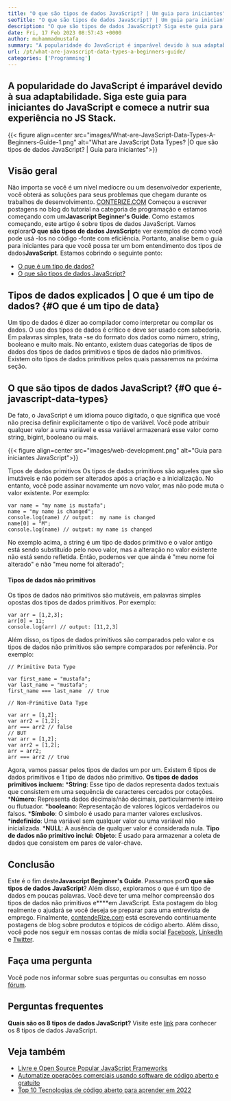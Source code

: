 ```yaml
---
title: "O que são tipos de dados JavaScript? | Um guia para iniciantes" 
seoTitle: "O que são tipos de dados JavaScript? | Um guia para iniciantes" 
description: "O que são tipos de dados JavaScript? Siga este guia para iniciantes para aprender 7 tipos de dados usados ​​no número JavaScript, String, Boolean, Null, Undefined e muito mais." 
date: Fri, 17 Feb 2023 08:57:43 +0000
author: muhammadmustafa
summary: "A popularidade do JavaScript é imparável devido à sua adaptabilidade. Siga este guia para iniciantes do JavaScript e comece a nutrir sua experiência no JS Stack." 
url: /pt/what-are-javascript-data-types-a-beginners-guide/
categories: ['Programming']
---
```


## A popularidade do JavaScript é imparável devido à sua adaptabilidade. Siga este guia para iniciantes do JavaScript e comece a nutrir sua experiência no JS Stack.

{{< figure align=center src="images/What-are-JavaScript-Data-Types-A-Beginners-Guide-1.png" alt="What are JavaScript Data Types? |O que são tipos de dados JavaScript? | Guia para iniciantes">}}


## Visão geral
Não importa se você é um nível medíocre ou um desenvolvedor experiente, você obterá as soluções para seus problemas que chegam durante os trabalhos de desenvolvimento. [CONTERIZE.COM][1] Começou a escrever postagens no blog do tutorial na categoria de programação e estamos começando com um**Javascript Beginner's Guide**. Como estamos começando, este artigo é sobre tipos de dados JavaScript. Vamos explorar**O que são tipos de dados JavaScript**e ver exemplos de como você pode usá -los no código -fonte com eficiência. Portanto, analise bem o guia para iniciantes para que você possa ter um bom entendimento dos tipos de dados**JavaScript**.
Estamos cobrindo o seguinte ponto:
  * [O que é um tipo de dados?][2]
  * [O que são tipos de dados JavaScript?][3]

## Tipos de dados explicados | O que é um tipo de dados?   {#O que é um tipo de data}
Um tipo de dados é dizer ao compilador como interpretar ou compilar os dados. O uso dos tipos de dados é crítico e deve ser usado com sabedoria. Em palavras simples, trata -se do formato dos dados como número, string, booleano e muito mais. No entanto, existem duas categorias de tipos de dados dos tipos de dados primitivos e tipos de dados não primitivos. Existem oito tipos de dados primitivos pelos quais passaremos na próxima seção.

## O que são tipos de dados JavaScript?   {#O que é-javascript-data-types}
De fato, o JavaScript é um idioma pouco digitado, o que significa que você não precisa definir explicitamente o tipo de variável. Você pode atribuir qualquer valor a uma variável e essa variável armazenará esse valor como string, bigint, booleano ou mais.

{{< figure align=center src="images/web-development.png" alt="Guia para iniciantes JavaScript">}}


Tipos de dados primitivos
Os tipos de dados primitivos são aqueles que são imutáveis ​​e não podem ser alterados após a criação e a inicialização. No entanto, você pode assinar novamente um novo valor, mas não pode muta o valor existente.
Por exemplo:
```
var name = "my name is mustafa";
name = "my name is changed";
console.log(name) // output:  my name is changed
name[0] = "M";
console.log(name) // output: my name is changed
```
No exemplo acima, a string é um tipo de dados primitivo e o valor antigo está sendo substituído pelo novo valor, mas a alteração no valor existente não está sendo refletida. Então, podemos ver que ainda é "meu nome foi alterado" e não "meu nome foi alterado";

#### Tipos de dados não primitivos
Os tipos de dados não primitivos são mutáveis, em palavras simples opostas dos tipos de dados primitivos.
Por exemplo:
```
var arr = [1,2,3];
arr[0] = 11;
console.log(arr) // output: [11,2,3]
```
Além disso, os tipos de dados primitivos são comparados pelo valor e os tipos de dados não primitivos são sempre comparados por referência.
Por exemplo:
```
// Primitive Data Type

var first_name = "mustafa";
var last_name = "mustafa";
first_name === last_name  // true

// Non-Primitive Data Type

var arr = [1,2];
var arr2 = [1,2];
arr === arr2 // false
// BUT
var arr = [1,2];
var arr2 = [1,2];
arr = arr2;
arr === arr2 // true
```
Agora, vamos passar pelos tipos de dados um por um. Existem 6 tipos de dados primitivos e 1 tipo de dados não primitivo.
**Os tipos de dados primitivos incluem:**
***String**: Esse tipo de dados representa dados textuais que consistem em uma sequência de caracteres cercados por cotações.
***Número**: Representa dados decimais/não decimais, particularmente inteiro ou flutuador.
***booleano**: Representação de valores lógicos verdadeiros ou falsos.
***Símbolo**: O símbolo é usado para manter valores exclusivos.
***indefinido**: Uma variável sem qualquer valor ou uma variável não inicializada.
***NULL**: A ausência de qualquer valor é considerada nula.
**Tipo de dados não primitivo inclui:**
**Objeto**: É usado para armazenar a coleta de dados que consistem em pares de valor-chave.

## Conclusão
Este é o fim deste**Javascript Beginner's Guide**. Passamos por**O que são tipos de dados JavaScript**? Além disso, exploramos o que é um tipo de dados em poucas palavras. Você deve ter uma melhor compreensão dos tipos de dados não primitivos e****em JavaScript. Esta postagem do blog realmente o ajudará se você deseja se preparar para uma entrevista de emprego.
Finalmente, [contendeRize.com][1] está escrevendo continuamente postagens de blog sobre produtos e tópicos de código aberto. Além disso, você pode nos seguir em nossas contas de mídia social [Facebook][4], [LinkedIn][5] e [Twitter][6].

## Faça uma pergunta
Você pode nos informar sobre suas perguntas ou consultas em nosso [fórum][7].

## Perguntas frequentes
**Quais são os 8 tipos de dados JavaScript?**
Visite este [link][3] para conhecer os 8 tipos de dados JavaScript.

## Veja também
  * [Livre e Open Source Popular JavaScript Frameworks][8]
  * [Automatize operações comerciais usando software de código aberto e gratuito][9]
  * [Top 10 Tecnologias de código aberto para aprender em 2022][10]

  
[1]: https://www.containerize.com/
[2]: #What-is-a-data-type
[3]: #What-are-JavaScript-Data-Types
[4]: https://web.facebook.com/containerize
[5]: https://www.linkedin.com/company/containerize/
[6]: https://twitter.com/containerize_co
[7]: https://forum.containerize.com/
[8]: //blog.containerize.com/2022/02/02/free-open-source-popular-javascript-frameworks/
[9]: https://blog.containerize.com/blogging/automate-business-operations-using-open-source-software/
[10]: //blog.containerize.com/2022/01/31/top-10-open-source-trending-technologies-of-2022/
